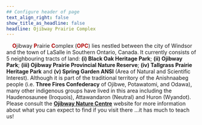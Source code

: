 ```yaml
---
## Configure header of page
text_align_right: false
show_title_as_headline: false
headline: Ojibway Prairie Complex
---
```

<style type="text/css">
#Dred { font-weight: bold; color: rgb(175, 0, 0); }
#Gold { font-weight: bold; color: rgb(230, 190, 0); }
#Fgr { font-weight: bold; color: rgb(20, 80, 20); }
#Blue { font-weight: bold; color: blue; }
</style>

<!-- this is a subheadline -->
&nbsp; &nbsp; <span id="Dred">O</span>jibway <span id="Dred">P</span>rairie <span id="Dred">C</span>omplex (<span id="Dred">OPC</span>) lies nestled between the city of Windsor and the town of LaSalle in Southern Ontario, Canada. It currently consists of 5 neighbouring tracts of land: **(i) Black Oak Heritage Park**; **(ii) Ojibway Park**; **(iii) Ojibway Prairie Provincial Nature Reserve**; **(iv) Tallgrass Prairie Heritage Park** and **(v) Spring Garden ANSI** (Area of Natural and Scientific Interest). Although it is part of the traditional territory of the Anishnaabeg people (i.e. **Three Fires Confederacy** of Ojibwe, Potawatomi, and Odawa), many other indigenous groups have lived in this area including the Haudenosaunee (Iroquois), Attawandaron (Neutral) and Huron (Wyandot). Please consult the **[Ojibway Nature Centre](https://www.ojibway.ca/index.htm)** website for more information about what you can expect to find if you visit there ...it has much to teach us!


